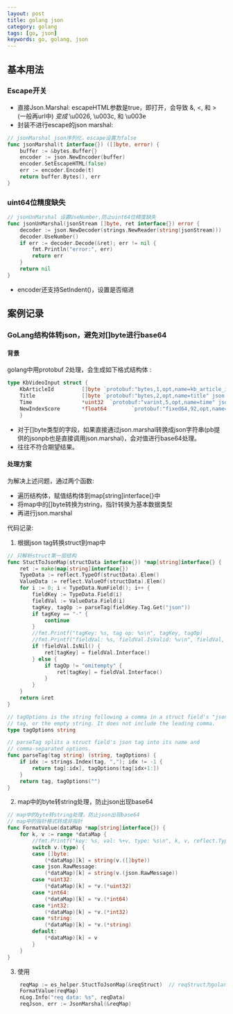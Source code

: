 ```yaml
---
layout: post
title: golang json
category: golang
tags: [go, json]
keywords: go, golang, json
---
```


## 基本用法
### Escape开关
- 直接Json.Marshal: escapeHTML参数是true，即打开，会导致 &, <, 和 > (一般再url中) _变成_ \u0026, \u003c, 和 \u003e
- 封装不进行escape的json marshal: 
```go
// jsonMarshal json序列化，escape设置为false
func jsonMarshal(t interface{}) ([]byte, error) {
    buffer := &bytes.Buffer{}
    encoder := json.NewEncoder(buffer)
    encoder.SetEscapeHTML(false)
    err := encoder.Encode(t)
    return buffer.Bytes(), err
}
```

### uint64位精度缺失
```go
// jsonUnMarshal 设置UseNumber,防止uint64位精度缺失
func jsonUnMarshal(jsonStream []byte, ret interface{}) error {
    decoder := json.NewDecoder(strings.NewReader(string(jsonStream)))
    decoder.UseNumber()
    if err := decoder.Decode(&ret); err != nil {
        fmt.Println("error:", err)
        return err
    }
    return nil
}
```

- encoder还支持SetIndent()，设置是否缩进

## 案例记录
### GoLang结构体转json，避免对[]byte进行base64
#### 背景
golang中用protobuf 2处理，会生成如下格式结构体 :
```go
type KbVideoInput struct {
	KbArticleId         []byte `protobuf:"bytes,1,opt,name=kb_article_id" json:"kb_article_id,omitempty"`
	Title               []byte `protobuf:"bytes,2,opt,name=title" json:"title,omitempty"`
	Time                *uint32  `protobuf:"varint,5,opt,name=time" json:"time,omitempty"`
	NewIndexScore       *float64        `protobuf:"fixed64,92,opt,name=new_index_score" json:"new_index_score,omitempty"`
	}
```
- 对于[]byte类型的字段，如果直接通过json.marshal转换成json字符串(pb提供的jsonpb也是直接调用json.marshal)，会对值进行base64处理。
- 往往不符合期望结果。

#### 处理方案
为解决上述问题，通过两个函数: 
- 遍历结构体，赋值结构体到map[string]interface{}中
- 将map中的[]byte转换为string，指针转换为基本数据类型
- 再进行json.marshal

代码记录:
1. 根据json tag转换struct到map中

```go
// 只解析struct第一层结构
func StuctToJsonMap(structData interface{}) *map[string]interface{} {
    ret := make(map[string]interface{})
    TypeData := reflect.TypeOf(structData).Elem()
    ValueData := reflect.ValueOf(structData).Elem()
    for i := 0; i < TypeData.NumField(); i++ {
        fieldKey := TypeData.Field(i)
        fieldVal := ValueData.Field(i)
        tagKey, tagOp := parseTag(fieldKey.Tag.Get("json"))
        if tagKey == "-" {
            continue
        }
        //fmt.Printf("tagKey: %s, tag op: %s\n", tagKey, tagOp)
        //fmt.Printf("fieldVal: %s, fieldVal.IsValid: %v\n", fieldVal, fieldVal.IsNil())
        if !fieldVal.IsNil() {
            ret[tagKey] = fieldVal.Interface()
        } else {
            if tagOp != "omitempty" {
                ret[tagKey] = fieldVal.Interface()
            }
        }
    }
    return &ret
}

// tagOptions is the string following a comma in a struct field's "json"
// tag, or the empty string. It does not include the leading comma.
type tagOptions string

// parseTag splits a struct field's json tag into its name and
// comma-separated options.
func parseTag(tag string) (string, tagOptions) {
    if idx := strings.Index(tag, ","); idx != -1 {
        return tag[:idx], tagOptions(tag[idx+1:])
    }
    return tag, tagOptions("")
}
```

2. map中的byte转string处理，防止json出现base64

```go
// map中的byte转string处理，防止json出现base64
// map中的指针格式转成非指针
func FormatValue(dataMap *map[string]interface{}) {
    for k, v := range *dataMap {
        //fmt.Printf("key: %s, val: %+v, type: %s\n", k, v, reflect.TypeOf(v))
        switch v.(type) {
        case []byte:
            (*dataMap)[k] = string(v.([]byte))
        case json.RawMessage:
            (*dataMap)[k] = string(v.(json.RawMessage))
        case *uint32:
            (*dataMap)[k] = *v.(*uint32)
        case *int64:
            (*dataMap)[k] = *v.(*int64)
        case *int32:
            (*dataMap)[k] = *v.(*int32)
        case *string:
            (*dataMap)[k] = *v.(*string)
        default:
            (*dataMap)[k] = v
        }
    }
}
```

3. 使用

```go
    reqMap := es_helper.StuctToJsonMap(&reqStruct)  // reqStruct为golang数据结构
    FormatValue(reqMap)
    nLog.Info("req data: %s", reqData)
    reqJson, err := JsonMarshal(&reqMap)
```